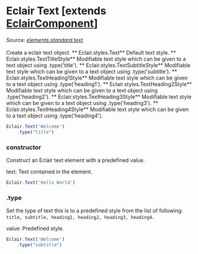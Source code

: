 # Eclair Text [extends [EclairComponent](https://github.com/SamGarlick/Eclair/tree/main/docs/elements/component.md)]
Source: [_elements.standard.text_](https://github.com/SamGarlick/Eclair/tree/main/src/elements/standard/text.js)<br/><br/>
Create a eclair text object.
**
Eclair.styles.Text**  Default text style.
**
Eclair.styles.TextTitleStyle**  Modifiable text style which can be given to a text object using .type('title').
**
Eclair.styles.TextSubtitleStyle**  Modifiable text style which can be given to a text object using .type('subtitle').
**
Eclair.styles.TextHeading1Style**  Modifiable text style which can be given to a text object using .type('heading1').
**
Eclair.styles.TextHeading2Style**  Modifiable text style which can be given to a text object using .type('heading2').
**
Eclair.styles.TextHeading3Style**  Modifiable text style which can be given to a text object using .type('heading3').
**
Eclair.styles.TextHeading4Style**  Modifiable text style which can be given to a text object using .type('heading4').
```javascript
Eclair.Text('Welcome')
    .type("title")
```
### constructor
Construct an Eclair text element with a predefined value.

text: Text contained in the element.
```javascript
Eclair.Text('Hello World')
```
### .type
Set the type of text this is to a predefined style from the list of following: `title, subtitle, heading1, heading2, heading3, heading4`. 

value: Predefined style.
```javascript
Eclair.Text('Welcome')
    .type("subtitle")
```